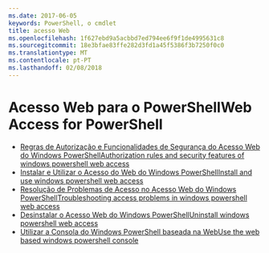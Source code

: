 ```yaml
---
ms.date: 2017-06-05
keywords: PowerShell, o cmdlet
title: acesso Web
ms.openlocfilehash: 1f627ebd9a5acbbd7ed794ee6f9f1de4995631c8
ms.sourcegitcommit: 18e3bfae83ffe282d3fd1a45f5386f3b7250f0c0
ms.translationtype: MT
ms.contentlocale: pt-PT
ms.lasthandoff: 02/08/2018
---
```

# <a name="web-access-for-powershell"></a><span data-ttu-id="cc85c-103">Acesso Web para o PowerShell</span><span class="sxs-lookup"><span data-stu-id="cc85c-103">Web Access for PowerShell</span></span>

- [<span data-ttu-id="cc85c-104">Regras de Autorização e Funcionalidades de Segurança do Acesso Web do Windows PowerShell</span><span class="sxs-lookup"><span data-stu-id="cc85c-104">Authorization rules and security features of windows powershell web access</span></span>](web-access/authorization-rules-and-security-features-of-windows-powershell-web-access.md)
- [<span data-ttu-id="cc85c-105">Instalar e Utilizar o Acesso do Web do Windows PowerShell</span><span class="sxs-lookup"><span data-stu-id="cc85c-105">Install and use windows powershell web access</span></span>](web-access/install-and-use-windows-powershell-web-access.md)
- [<span data-ttu-id="cc85c-106">Resolução de Problemas de Acesso no Acesso Web do Windows PowerShell</span><span class="sxs-lookup"><span data-stu-id="cc85c-106">Troubleshooting access problems in windows powershell web access</span></span>](web-access/troubleshooting-access-problems-in-windows-powershell-web-access.md)
- [<span data-ttu-id="cc85c-107">Desinstalar o Acesso Web do Windows PowerShell</span><span class="sxs-lookup"><span data-stu-id="cc85c-107">Uninstall windows powershell web access</span></span>](web-access/uninstall-windows-powershell-web-access.md)
- [<span data-ttu-id="cc85c-108">Utilizar a Consola do Windows PowerShell baseada na Web</span><span class="sxs-lookup"><span data-stu-id="cc85c-108">Use the web based windows powershell console</span></span>](web-access/use-the-web-based-windows-powershell-console.md)

